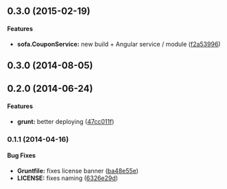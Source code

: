 ## 0.3.0 (2015-02-19)


#### Features

* **sofa.CouponService:** new build + Angular service / module ([f2a53996](https://github.com/sofa/sofa-coupon-service/commit/f2a539964c2f7ac1f1144ef638d9dd9bced4f7ce))


<a name="0.3.0"></a>
## 0.3.0 (2014-08-05)


<a name="0.2.0"></a>
## 0.2.0 (2014-06-24)


#### Features

* **grunt:** better deploying ([47cc011f](https://github.com/sofa/sofa-coupon-service/commit/47cc011fd4226d5adf8b179c96ee32912d6efcac))


<a name="0.1.1"></a>
### 0.1.1 (2014-04-16)


#### Bug Fixes

* **Gruntfile:** fixes license banner ([ba48e55e](https://github.com/sofa/sofa-coupon-service/commit/ba48e55e7b6141dae640e821b065b066ded40159))
* **LICENSE:** fixes naming ([6326e29d](https://github.com/sofa/sofa-coupon-service/commit/6326e29d4a3f992de0be0776da6a85494c8cca7e))

